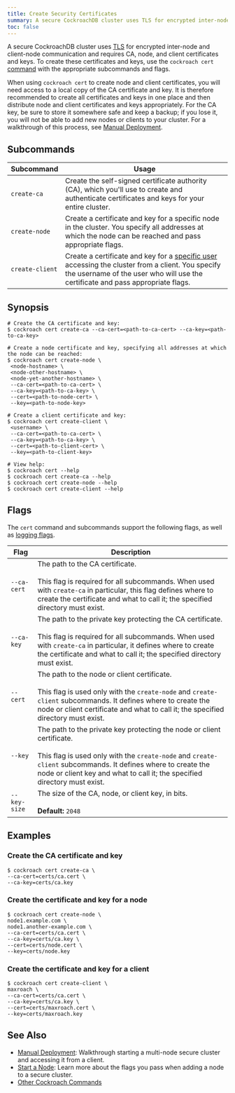```yaml
---
title: Create Security Certificates
summary: A secure CockroachDB cluster uses TLS for encrypted inter-node and client-node communication and requires CA, node, and client certificates and keys. 
toc: false
---
```


A secure CockroachDB cluster uses [TLS](https://en.wikipedia.org/wiki/Transport_Layer_Security) for encrypted inter-node and client-node communication and requires CA, node, and client certificates and keys. To create these certificates and keys, use the `cockroach cert` [command](cockroach-commands.html) with the appropriate subcommands and flags. 

When using <code>cockroach cert</code> to create node and client certificates, you will need access to a local copy of the CA certificate and key. It is therefore recommended to create all certificates and keys in one place and then distribute node and client certificates and keys appropriately. For the CA key, be sure to store it somewhere safe and keep a backup; if you lose it, you will not be able to add new nodes or clients to your cluster. For a walkthrough of this process, see [Manual Deployment](manual-deployment.html).

<div id="toc"></div>

## Subcommands

Subcommand | Usage 
-----------|------
`create-ca` | Create the self-signed certificate authority (CA), which you'll use to create and authenticate certificates and keys for your entire cluster.
`create-node` | Create a certificate and key for a specific node in the cluster. You specify all addresses at which the node can be reached and pass appropriate flags.
`create-client` | Create a certificate and key for a [specific user](create-and-manage-users.html) accessing the cluster from a client. You specify the username of the user who will use the certificate and pass appropriate flags.

## Synopsis

~~~ shell
# Create the CA certificate and key:
$ cockroach cert create-ca --ca-cert=<path-to-ca-cert> --ca-key=<path-to-ca-key> 

# Create a node certificate and key, specifying all addresses at which the node can be reached:
$ cockroach cert create-node \
 <node-hostname> \
 <node-other-hostname> \
 <node-yet-another-hostname> \
 --ca-cert=<path-to-ca-cert> \
 --ca-key=<path-to-ca-key> \
 --cert=<path-to-node-cert> \
 --key=<path-to-node-key> 

# Create a client certificate and key:
$ cockroach cert create-client \
 <username> \
 --ca-cert=<path-to-ca-cert> \
 --ca-key=<path-to-ca-key> \
 --cert=<path-to-client-cert> \
 --key=<path-to-client-key>

# View help:
$ cockroach cert --help
$ cockroach cert create-ca --help
$ cockroach cert create-node --help
$ cockroach cert create-client --help
~~~

## Flags

The `cert` command and subcommands support the following flags, as well as [logging flags](cockroach-commands.html#logging-flags). 


Flag | Description
-----|-----------
`--ca-cert` | The path to the CA certificate. <br><br>This flag is required for all subcommands. When used with `create-ca` in particular, this flag defines where to create the certificate and what to call it; the specified directory must exist. 
`--ca-key` | The path to the private key protecting the CA certificate. <br><br>This flag is required for all subcommands. When used with `create-ca` in particular, it defines where to create the certificate and what to call it; the specified directory must exist.
`--cert` | The path to the node or client certificate. <br><br>This flag is used only with the `create-node` and `create-client` subcommands. It defines where to create the node or client certificate and what to call it; the specified directory must exist.
`--key` | The path to the private key protecting the node or client certificate. <br><br>This flag is used only with the `create-node` and `create-client` subcommands. It defines where to create the node or client key and what to call it; the specified directory must exist.
 `--key-size` | The size of the CA, node, or client key, in bits.<br><br>**Default:** `2048`


## Examples

### Create the CA certificate and key

~~~ shell
$ cockroach cert create-ca \
--ca-cert=certs/ca.cert \
--ca-key=certs/ca.key 
~~~

### Create the certificate and key for a node

~~~ shell
$ cockroach cert create-node \
node1.example.com \
node1.another-example.com \
--ca-cert=certs/ca.cert \
--ca-key=certs/ca.key \
--cert=certs/node.cert \
--key=certs/node.key
~~~

### Create the certificate and key for a client

~~~ shell
$ cockroach cert create-client \
maxroach \
--ca-cert=certs/ca.cert \
--ca-key=certs/ca.key \
--cert=certs/maxroach.cert \
--key=certs/maxroach.key
~~~

## See Also

- [Manual Deployment](manual-deployment.html): Walkthrough starting a multi-node secure cluster and accessing it from a client. 
- [Start a Node](start-a-node.html): Learn more about the flags you pass when adding a node to a secure cluster.
- [Other Cockroach Commands](cockroach-commands.html)